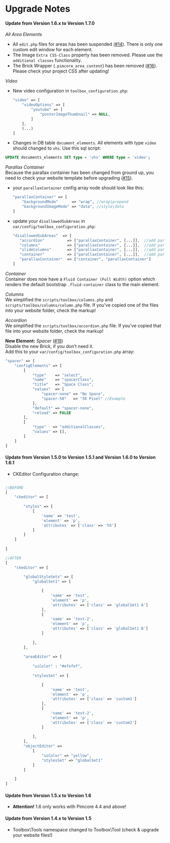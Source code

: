 # Upgrade Notes

#### Update from Version 1.6.x to Version 1.7.0
 
*All Area Elements*  
- All `edit.php` files for areas has been suspended ([#14](https://github.com/dachcom-digital/pimcore-toolbox/issues/14)). There is only one custom edit window for each element.
- The Image `Extra CSS-Class` property has been removed. Please use the `additional classes` functionality.
- The Brick Wrapper (`.pimcore_area_content`) has been removed ([#16](https://github.com/dachcom-digital/pimcore-toolbox/issues/16)). Please check your project CSS after updating!

*Video*  
- New video configuration in `toolbox_configuration.php`:
     ```php
     "video" => [
         "videoOptions" => [
             "youtube" => [
                 "posterImageThumbnail" => NULL,
             ]
         ],
         (...)
     ]
     ```
 
- Changes in DB table `document_elements`. All elements with type `video` should changed to `vhs`. Use this sql script:
 ``` sql
 UPDATE documents_elements SET type = 'vhs' WHERE type = 'video';
 ```

*Parallax Container*  
Because the parallax container has been changed from ground up, 
you need to check your website template before upgrading ([#15](https://github.com/dachcom-digital/pimcore-toolbox/issues/15)).
- your `parallaxContainer` config array node should look like this:
    ```php
    "parallaxContainer" => [
        "backgroundMode"      => "wrap", //wrap|prepend
        "backgroundImageMode" => "data", //style|data
    ]
    ```
- update your `disallowedSubAreas` in `var/config/toolbox_configuration.php`:
    ```php
    "disallowedSubAreas"  => [
       "accordion"          => ["parallaxContainer", [...]],  //add parallaxContainer
       "columns"            => ["parallaxContainer", [...]],  //add parallaxContainer
       "slideColumns"       => ["parallaxContainer", [...]],  //add parallaxContainer
       "container"          => ["parallaxContainer", [...]],  //add parallaxContainer
       "parallaxContainer"  => ["container", "parallaxContainer"]
    ]
    ```
    
*Container*  
Container does now have a ```Fluid Container (Full Width)``` option which renders the default bootstrap ```.fluid-container``` class to the main element.

*Columns*  
We simplified the `scripts/toolbox/columns.php` and `scripts/toolbox/columns/column.php` file. If you've copied one of the files into your website folder, check the markup!

*Accordion*  
We simplified the `scripts/toolbox/accordion.php`  file. If you've copied that file into your website folder, check the markup!

**New Element:** *Spacer* ([#19](https://github.com/dachcom-digital/pimcore-toolbox/issues/19))  
Disable the new Brick, if you don't need it.  
Add this to your `var/config/toolbox_configuration.php` array:

```php
"spacer" => [
    "configElements" => [
        [
            "type"    => "select",
            "name"    => "spacerClass",
            "title"   => "Space Class",
            "values"  => [
                "spacer-none" => "No Space",
                "spacer-50"   => "50 Pixel" //Example
            ],
            "default" => "spacer-none",
            "reload" => FALSE
        ],
        [
            "type"   => "additionalClasses",
            "values" => [],
        ]
    ]
]
```

#### Update from Version 1.5.0 to Version 1.5.1 and Version 1.6.0 to Version 1.6.1
- CKEditor Configuration change:

```php

//BEFORE
[
    "ckeditor" => [
    
        "styles" => [
            [
                'name' => 'test',
                'element' => 'p',
                'attributes' => ['class' => 'h5']
            ]
        ]
    ]
    
]

//AFTER
[
    "ckeditor" => [
    
        "globalStyleSets" => [
            "globalSet1" => [

                [
                    'name' => 'test',
                    'element' => 'p',
                    'attributes' => ['class' => 'globalSet1 A']
                ],
                [
                    'name' => 'test-2',
                    'element' => 'p',
                    'attributes' => ['class' => 'globalSet1 B']
                ]
                    
            ],
        ],
        
        "areaEditor" => [
        
            "uiColor" : "#efefef",
        
            "stylesSet" => [

                [
                    'name' => 'test',
                    'element' => 'p',
                    'attributes' => ['class' => 'custom1']
                ],
                [
                    'name' => 'test-2',
                    'element' => 'p',
                    'attributes' => ['class' => 'custom2']
                ]
                
            ],
        ],
        "objectEditor" => 
            [
                "uiColor" => "yellow",
                "stylesSet" => "globalSet1"
            ]
        ]
        
    ]
]
```

#### Update from Version 1.5.x to Version 1.6
- **Attention!** 1.6 only works with Pimcore 4.4 and above!

#### Update from Version 1.4.x to Version 1.5
- Toolbox\Tools namespace changed to Toolbox\Tool (check & upgrade your website files!)